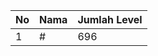 | No | Nama            | Jumlah Level |
|----|-----------------|--------------|
| 1  | #    |    696        |
